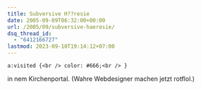 ```yaml
---
title: Subversive H??resie
date: 2005-09-09T06:32:00+00:00
url: /2005/09/subversive-haeresie/
dsq_thread_id:
  - "6412166727"
lastmod: 2023-09-10T19:14:12+07:00
---
```

`a:visited {<br />
color: #666;<br />
}`

in nem Kirchenportal. (Wahre Webdesigner machen jetzt rotflol.)
